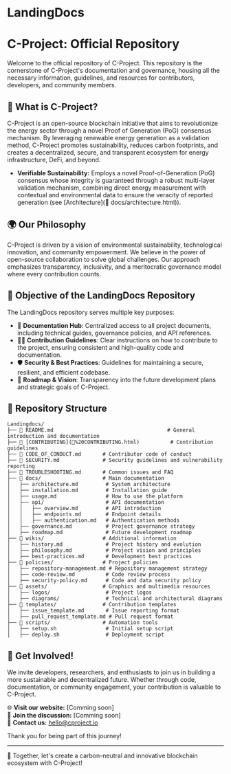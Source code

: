 # LandingDocs

# C-Project: Official Repository

Welcome to the official repository of C-Project. This repository is the cornerstone of C-Project's documentation and governance, housing all the necessary information, guidelines, and resources for contributors, developers, and community members.

## 🧬 What is C-Project?
C-Project is an open-source blockchain initiative that aims to revolutionize the energy sector through a novel Proof of Generation (PoG) consensus mechanism. By leveraging renewable energy generation as a validation method, C-Project promotes sustainability, reduces carbon footprints, and creates a decentralized, secure, and transparent ecosystem for energy infrastructure, DeFi, and beyond.

* **Verifiable Sustainability:** Employs a novel Proof-of-Generation (PoG) consensus whose integrity is guaranteed through a robust multi-layer validation mechanism, combining direct energy measurement with contextual and environmental data to ensure the veracity of reported generation (see [Architecture](📁 docs/architecture.html)).

## 🌍 Our Philosophy
C-Project is driven by a vision of environmental sustainability, technological innovation, and community empowerment. We believe in the power of open-source collaboration to solve global challenges. Our approach emphasizes transparency, inclusivity, and a meritocratic governance model where every contribution counts.

## 🎯 Objective of the LandingDocs Repository
The LandingDocs repository serves multiple key purposes:
- 📑 **Documentation Hub**: Centralized access to all project documents, including technical guides, governance policies, and API references.
- 👨‍💻 **Contribution Guidelines**: Clear instructions on how to contribute to the project, ensuring consistent and high-quality code and documentation.
- 🛡️ **Security & Best Practices**: Guidelines for maintaining a secure, resilient, and efficient codebase.
- 🚀 **Roadmap & Vision**: Transparency into the future development plans and strategic goals of C-Project.

## 📂 Repository Structure
```
Landingdocs/
├── 📜 README.md                                     # General introduction and documentation
├── 📜 [CONTRIBUTING](📜%20CONTRIBUTING.html)          # Contribution guidelines
├── 📜 CODE_OF_CONDUCT.md       # Contributor code of conduct
├── 📜 SECURITY.md              # Security guidelines and vulnerability reporting
├── 📜 TROUBLESHOOTING.md       # Common issues and FAQ
├── 📁 docs/                    # Main documentation
│   ├── architecture.md         # System architecture
│   ├── installation.md         # Installation guide
│   ├── usage.md                # How to use the platform
│   ├── api/                    # API documentation
│   │   ├── overview.md         # API introduction
│   │   ├── endpoints.md        # Endpoint details
│   │   ├── authentication.md   # Authentication methods
│   ├── governance.md           # Project governance strategy
│   ├── roadmap.md              # Future development roadmap
├── 📁 wikis/                   # Additional information
│   ├── history.md              # Project history and evolution
│   ├── philosophy.md           # Project vision and principles
│   ├── best-practices.md       # Development best practices
├── 📁 policies/                # Project policies
│   ├── repository-management.md # Repository management strategy
│   ├── code-review.md          # Code review process
│   ├── security-policy.md      # Code and data security policy
├── 📁 assets/                  # Graphics and multimedia resources
│   ├── logos/                  # Project logos
│   ├── diagrams/               # Technical and architectural diagrams
├── 📁 templates/               # Contribution templates
│   ├── issue_template.md       # Issue reporting format
│   ├── pull_request_template.md # Pull request format
├── 📁 scripts/                 # Automation tools
│   ├── setup.sh                # Initial setup script
│   ├── deploy.sh               # Deployment script
```

## 🤝 Get Involved!
We invite developers, researchers, and enthusiasts to join us in building a more sustainable and decentralized future. Whether through code, documentation, or community engagement, your contribution is valuable to C-Project.

🌐 **Visit our website:** [Comming soon]  
💬 **Join the discussion:** [Comming soon]  
📧 **Contact us:** hello@cproject.io

Thank you for being part of this journey!

---
🚀 Together, let's create a carbon-neutral and innovative blockchain ecosystem with C-Project!


